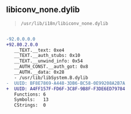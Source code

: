 ## libiconv_none.dylib

> `/usr/lib/i18n/libiconv_none.dylib`

```diff

-92.0.0.0.0
+92.80.2.0.0
   __TEXT.__text: 0xe4
   __TEXT.__auth_stubs: 0x10
   __TEXT.__unwind_info: 0x54
   __AUTH_CONST.__auth_got: 0x8
   __AUTH.__data: 0x28
   - /usr/lib/libSystem.B.dylib
-  UUID: BF8E7869-A448-3DB6-BC58-0E99208A2B7A
+  UUID: A4FF157F-FD6F-3C8F-9B8F-F3DE6ED79784
   Functions: 6
   Symbols:   13
   CStrings:  0

```
